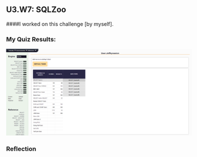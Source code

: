 ## U3.W7: SQLZoo

####I worked on this challenge [by myself].



### My Quiz Results:
<img src="../imgs/sqlzoo_quiz.png">






### Reflection